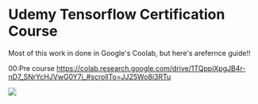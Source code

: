 # Udemy Tensorflow Certification Course

Most of this work in done in Google's Coolab, but here's arefernce guide!!

00:Pre course
https://colab.research.google.com/drive/1TQppiXpgJB4r-nD7_SNrYcHJVwG0Y7i_#scrollTo=JJ25Wo8i3RTu

![](https://github.com/lisabroadhead/udemy-tensorflow/blob/main/download.jpeg) 

